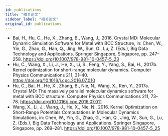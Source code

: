 ```yaml
---
id: publications
title: "相关论文"
sidebar_label: "相关论文"
original_id: publications
---
```


- Bai, H., Hu, C., He, X., Zhang, B., Wang, J., 2016. Crystal MD: Molecular Dynamic Simulation Software for Metal with BCC Structure, in: Chen, W., Yin, G., Zhao, G., Han, Q., Jing, W., Sun, G., Lu, Z. (Eds.), Big Data Technology and Applications. Springer Singapore, Singapore, pp. 247–258. https://doi.org/10.1007/978-981-10-0457-5_23
- Hu, C., Wang, X., Li, J., He, X., Li, S., Feng, Y., Yang, S., Bai, H., 2017b. Kernel optimization for short-range molecular dynamics. Computer Physics Communications 211, 31–40. https://doi.org/10.1016/j.cpc.2016.07.010
- Hu, C., Bai, H., He, X., Zhang, B., Nie, N., Wang, X., Ren, Y., 2017a. Crystal MD: The massively parallel molecular dynamics software for metal with BCC structure. Computer Physics Communications 211, 73–78. https://doi.org/10.1016/j.cpc.2016.07.011
- Wang, X., Li, J., Wang, J., He, X., Nie, N., 2016. Kernel Optimization on Short-Range Potentials Computations in Molecular Dynamics Simulations, in: Chen, W., Yin, G., Zhao, G., Han, Q., Jing, W., Sun, G., Lu, Z. (Eds.), Big Data Technology and Applications. Springer Singapore, Singapore, pp. 269–281. https://doi.org/10.1007/978-981-10-0457-5_25
